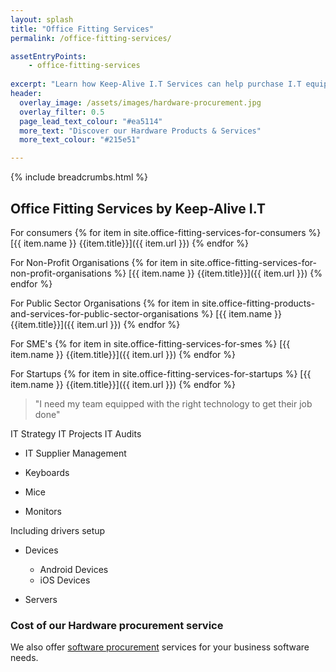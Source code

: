 ```yaml
---
layout: splash
title: "Office Fitting Services"
permalink: /office-fitting-services/

assetEntryPoints:
    - office-fitting-services
    
excerpt: "Learn how Keep-Alive I.T Services can help purchase I.T equipment that's appropriate for your business with our I.T hardware procurement service."
header:
  overlay_image: /assets/images/hardware-procurement.jpg
  overlay_filter: 0.5 
  page_lead_text_colour: "#ea5114"
  more_text: "Discover our Hardware Products & Services"
  more_text_colour: "#215e51"

---
```


{% include breadcrumbs.html %}

## <i class="fas fa-microchip page-title-icon" aria-hidden="true"></i> Office Fitting Services by Keep-Alive I.T

For consumers
{% for item in site.office-fitting-services-for-consumers %}
[{{ item.name }} {{item.title}}]({{ item.url }})
{% endfor %}

For Non-Profit Organisations
{% for item in site.office-fitting-services-for-non-profit-organisations %}
[{{ item.name }} {{item.title}}]({{ item.url }})
{% endfor %}

For Public Sector Organisations
{% for item in site.office-fitting-products-and-services-for-public-sector-organisations %}
[{{ item.name }} {{item.title}}]({{ item.url }})
{% endfor %}

For SME's
{% for item in site.office-fitting-services-for-smes %}
[{{ item.name }} {{item.title}}]({{ item.url }})
{% endfor %}

For Startups
{% for item in site.office-fitting-services-for-startups %}
[{{ item.name }} {{item.title}}]({{ item.url }})
{% endfor %}

> "I need my team equipped with the right technology to get their job done"

IT Strategy
IT Projects
IT Audits

- IT Supplier Management


- Keyboards
- Mice
- Monitors

Including drivers setup

- Devices
    - Android Devices
    - iOS Devices

- Servers

### Cost of our Hardware procurement service


We also offer <a href="/">software procurement</a> services for your business software needs.